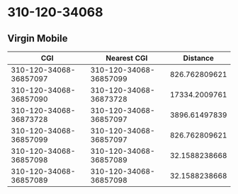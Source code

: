 # 310-120-34068
## Virgin Mobile


| CGI | Nearest CGI | Distance |
|-----|-------------|----------|
| 310-120-34068-36857097 | 310-120-34068-36857099 | 826.762809621 |
| 310-120-34068-36857090 | 310-120-34068-36873728 | 17334.2009761 |
| 310-120-34068-36873728 | 310-120-34068-36857097 | 3896.61497839 |
| 310-120-34068-36857099 | 310-120-34068-36857097 | 826.762809621 |
| 310-120-34068-36857098 | 310-120-34068-36857089 | 32.1588238668 |
| 310-120-34068-36857089 | 310-120-34068-36857098 | 32.1588238668 |
